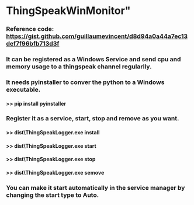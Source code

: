 # ThingSpeakWinMonitor"

### Reference code: https://gist.github.com/guillaumevincent/d8d94a0a44a7ec13def7f96bfb713d3f

### It can be registered as a Windows Service and send cpu and memory usage to a thingspeak channel regularlly. 

### It needs pyinstaller to conver the python to a Windows executable.
#### >> pip install pyinstaller

### Register it as a service, start, stop and remove as you want.
#### >> dist\ThingSpeakLogger.exe install
#### >> dist\ThingSpeakLogger.exe start
#### >> dist\ThingSpeakLogger.exe stop
#### >> dist\ThingSpeakLogger.exe semove

### You can make it start automatically in the service manager by changing the start type to Auto.